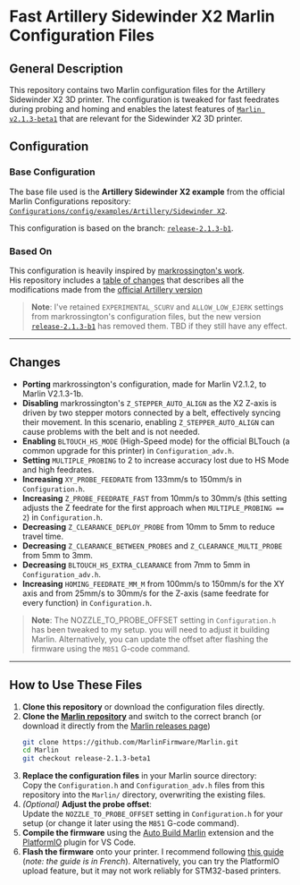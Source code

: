 # Fast Artillery Sidewinder X2 Marlin Configuration Files

## General Description

This repository contains two Marlin configuration files for the Artillery Sidewinder X2 3D printer. The configuration is tweaked for fast feedrates during probing and homing and enables the latest features of [`Marlin v2.1.3-beta1`](https://github.com/MarlinFirmware/Marlin/tree/release-2.1.3-beta1) that are relevant for the Sidewinder X2 3D printer.

## Configuration

### Base Configuration

The base file used is the **Artillery Sidewinder X2 example** from the official Marlin Configurations repository:  
[`Configurations/config/examples/Artillery/Sidewinder X2`](https://github.com/MarlinFirmware/Configurations/tree/release-2.1.3-b1/config/examples/Artillery/Sidewinder%20X2).

This configuration is based on the branch: [`release-2.1.3-b1`](https://github.com/MarlinFirmware/Configurations/tree/release-2.1.3-b1).

### Based On 

This configuration is heavily inspired by [markrossington's work](https://github.com/markrossington/sidewinder-x2-marlin).  
His repository includes a [table of changes](https://github.com/markrossington/sidewinder-x2-marlin?tab=readme-ov-file#new-features-vs-stock) that describes all the modifications made from the [official Artillery version](https://github.com/artillery3d/sidewinder-x2-firmware)

> **Note**: I've retained `EXPERIMENTAL_SCURV` and `ALLOW_LOW_EJERK` settings from markrossington's configuration files, but the new version [`release-2.1.3-b1`](https://github.com/MarlinFirmware/Configurations/tree/release-2.1.3-b1) has removed them. TBD if they still have any effect.

---

## Changes

- **Porting** markrossington's configuration, made for Marlin V2.1.2, to Marlin V2.1.3-1b.  
- **Disabling** markrossington's `Z_STEPPER_AUTO_ALIGN` as the X2 Z-axis is driven by two stepper motors connected by a belt, effectively syncing their movement. In this scenario, enabling `Z_STEPPER_AUTO_ALIGN` can cause problems with the belt and is not needed.  
- **Enabling** `BLTOUCH_HS_MODE` (High-Speed mode) for the official BLTouch (a common upgrade for this printer) in `Configuration_adv.h`.  
- **Setting** `MULTIPLE_PROBING` to 2 to increase accuracy lost due to HS Mode and high feedrates.  
- **Increasing** `XY_PROBE_FEEDRATE` from 133mm/s to 150mm/s in `Configuration.h`.  
- **Increasing** `Z_PROBE_FEEDRATE_FAST` from 10mm/s to 30mm/s (this setting adjusts the Z feedrate for the first approach when `MULTIPLE_PROBING == 2`) in `Configuration.h`.  
- **Decreasing** `Z_CLEARANCE_DEPLOY_PROBE` from 10mm to 5mm to reduce travel time.  
- **Decreasing** `Z_CLEARANCE_BETWEEN_PROBES` and `Z_CLEARANCE_MULTI_PROBE` from 5mm to 3mm.
- **Decreasing** `BLTOUCH_HS_EXTRA_CLEARANCE` from 7mm to 5mm in `Configuration_adv.h`.  
- **Increasing** `HOMING_FEEDRATE_MM_M` from 100mm/s to 150mm/s for the XY axis and from 25mm/s to 30mm/s for the Z-axis (same feedrate for every function) in `Configuration.h`.

> **Note**: The NOZZLE_TO_PROBE_OFFSET setting in `Configuration.h` has been tweaked to my setup. you will need to adjust it building Marlin. Alternatively, you can update the offset after flashing the firmware using the `M851` G-code command.

---

## How to Use These Files
1. **Clone this repository** or download the configuration files directly.  
2. **Clone the [Marlin repository](https://github.com/MarlinFirmware/Marlin)** and switch to the correct branch (or download it directly from the [Marlin releases page](https://github.com/MarlinFirmware/Marlin/releases))
   ```bash
   git clone https://github.com/MarlinFirmware/Marlin.git
   cd Marlin
   git checkout release-2.1.3-beta1
   ```  
3. **Replace the configuration files** in your Marlin source directory:  
   Copy the `Configuration.h` and `Configuration_adv.h` files from this repository into the `Marlin/` directory, overwriting the existing files.
4. *(Optional)* **Adjust the probe offset**:  
   Update the `NOZZLE_TO_PROBE_OFFSET` setting in `Configuration.h` for your setup (or change it later using the `M851` G-code command).  
5. **Compile the firmware** using the [Auto Build Marlin](https://marlinfw.org/docs/basics/auto_build_marlin.html) extension and the [PlatformIO](https://platformio.org/install/ide?install=vscode) plugin for VS Code.
6. **Flash the firmware** onto your printer. I recommend following [this guide](https://www.lesimprimantes3d.fr/forum/topic/44697-tuto-comment-flasher-le-firmware-des-x2-genius-pro-hornet/) (*note: the guide is in French*). Alternatively, you can try the PlatformIO upload feature, but it may not work reliably for STM32-based printers.